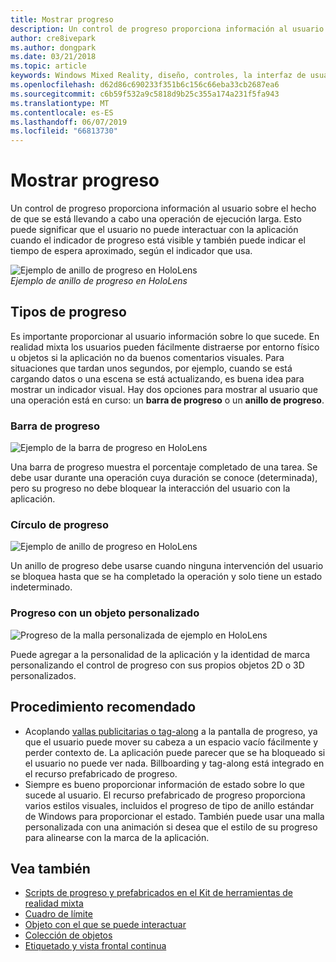 ```yaml
---
title: Mostrar progreso
description: Un control de progreso proporciona información al usuario sobre el hecho de que se está llevando a cabo una operación de ejecución larga.
author: cre8ivepark
ms.author: dongpark
ms.date: 03/21/2018
ms.topic: article
keywords: Windows Mixed Reality, diseño, controles, la interfaz de usuario, experiencia de usuario
ms.openlocfilehash: d62d86c690233f351b6c156c66eba33cb2687ea6
ms.sourcegitcommit: c6b59f532a9c5818d9b25c355a174a231f5fa943
ms.translationtype: MT
ms.contentlocale: es-ES
ms.lasthandoff: 06/07/2019
ms.locfileid: "66813730"
---
```

# <a name="displaying-progress"></a>Mostrar progreso

Un control de progreso proporciona información al usuario sobre el hecho de que se está llevando a cabo una operación de ejecución larga. Esto puede significar que el usuario no puede interactuar con la aplicación cuando el indicador de progreso está visible y también puede indicar el tiempo de espera aproximado, según el indicador que usa.

![Ejemplo de anillo de progreso en HoloLens](images/HoloLens2_Loader.gif)<br>
*Ejemplo de anillo de progreso en HoloLens*

## <a name="types-of-progress"></a>Tipos de progreso

Es importante proporcionar al usuario información sobre lo que sucede. En realidad mixta los usuarios pueden fácilmente distraerse por entorno físico u objetos si la aplicación no da buenos comentarios visuales. Para situaciones que tardan unos segundos, por ejemplo, cuando se está cargando datos o una escena se está actualizando, es buena idea para mostrar un indicador visual. Hay dos opciones para mostrar al usuario que una operación está en curso: un **barra de progreso** o un **anillo de progreso**.

### <a name="progress-bar"></a>Barra de progreso

![Ejemplo de la barra de progreso en HoloLens](images/640px-progressbar.jpg)

Una barra de progreso muestra el porcentaje completado de una tarea. Se debe usar durante una operación cuya duración se conoce (determinada), pero su progreso no debe bloquear la interacción del usuario con la aplicación.

### <a name="progress-ring"></a>Círculo de progreso

![Ejemplo de anillo de progreso en HoloLens](images/640px-progressring.jpg)

Un anillo de progreso debe usarse cuando ninguna intervención del usuario se bloquea hasta que se ha completado la operación y solo tiene un estado indeterminado.

### <a name="progress-with-a-custom-object"></a>Progreso con un objeto personalizado

![Progreso de la malla personalizada de ejemplo en HoloLens](images/640px-progresscustom.jpg)

Puede agregar a la personalidad de la aplicación y la identidad de marca personalizando el control de progreso con sus propios objetos 2D o 3D personalizados.

## <a name="best-practices"></a>Procedimiento recomendado
* Acoplando [vallas publicitarias o tag-along](billboarding-and-tag-along.md) a la pantalla de progreso, ya que el usuario puede mover su cabeza a un espacio vacío fácilmente y perder contexto de. La aplicación puede parecer que se ha bloqueado si el usuario no puede ver nada. Billboarding y tag-along está integrado en el recurso prefabricado de progreso.
* Siempre es bueno proporcionar información de estado sobre lo que sucede al usuario. El recurso prefabricado de progreso proporciona varios estilos visuales, incluidos el progreso de tipo de anillo estándar de Windows para proporcionar el estado. También puede usar una malla personalizada con una animación si desea que el estilo de su progreso para alinearse con la marca de la aplicación.

## <a name="see-also"></a>Vea también
* [Scripts de progreso y prefabricados en el Kit de herramientas de realidad mixta](https://github.com/microsoft/MixedRealityToolkit-Unity/tree/mrtk_development/Assets/MixedRealityToolkit.SDK/Features/UX/Prefabs/Loader)
* [Cuadro de límite](app-bar-and-bounding-box.md)
* [Objeto con el que se puede interactuar](interactable-object.md)
* [Colección de objetos](object-collection.md)
* [Etiquetado y vista frontal continua](billboarding-and-tag-along.md)
